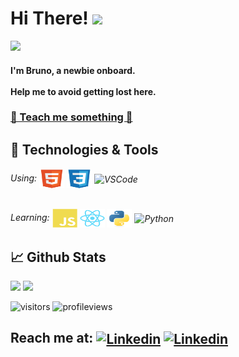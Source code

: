 <h1> 
  Hi There! <img src="https://raw.githubusercontent.com/MartinHeinz/MartinHeinz/master/wave.gif" width="30px">
</h1>
 
<img src="https://drive.google.com/uc?export=view&id=1GBRr5re7kuW_MpgGJj3yLN-etNQCjX6k">

<h4>
  I'm Bruno, a newbie onboard. <br>
  <br>
  Help me to avoid getting lost here.
</h4>

<h3>
  <a href="https://github.com/BrunoWildner/BrunoWildner/discussions/1#discussion-4400339">🎯 Teach me something 👊</a>
</h3>

<h2>
  🔧 Technologies & Tools 
</h2>

<div>
  <h6>
    Using:
    <img align="center" alt="HTML" height="30" width="40" src="https://raw.githubusercontent.com/devicons/devicon/master/icons/html5/html5-original.svg">
    <img align="center" alt="CSS" height="30" width="40" src="https://raw.githubusercontent.com/devicons/devicon/master/icons/css3/css3-original.svg">
    <img align="center" alt="VSCode" height="30" width="40" src="https://cdn.jsdelivr.net/gh/devicons/devicon/icons/vscode/vscode-original.svg" />
  </h6>
</div>

<div>
  <h6>
    Learning:
    <img align="center" alt="Js" height="30" width="40" src="https://raw.githubusercontent.com/devicons/devicon/master/icons/javascript/javascript-plain.svg">
    <img align="center" alt="React" height="30" width="40" src="https://raw.githubusercontent.com/devicons/devicon/master/icons/react/react-original.svg">
    <img align="center" alt="Python" height="30" width="40" src="https://raw.githubusercontent.com/devicons/devicon/master/icons/python/python-original.svg">
    <img align="center" alt="Python" height="30" width="40" src="https://cdn.jsdelivr.net/gh/devicons/devicon/icons/git/git-original.svg" />
  </h6>
</div>

<h2>
  📈 Github Stats
</h2>

<div align-items:"center" justify-content:"space-around">
  <img height="150em" src="https://github-readme-stats.vercel.app/api?username=BrunoWildner&show_icons=true&theme=github_dark&include_all_commits=true&count_private=true"/>
  <img height="150em" src="https://github-readme-stats.vercel.app/api/top-langs/?username=BrunoWildner&layout=compact&langs_count=7&theme=github_dark"/>
</div>

![visitors](https://visitor-badge.glitch.me/badge?page_id=BrunoWildner)
![profileviews](https://komarev.com/ghpvc/?username=BrunoWildner)

<h2>
  Reach me at:
  <a href="https://www.linkedin.com/in/brunowildner/" target="_blank"><img align="center" alt="Linkedin" height="40" width="50" src="https://cdn.jsdelivr.net/gh/devicons/devicon/icons/linkedin/linkedin-original.svg" target="_blank"></a>
  <a href="https://github.com/BrunoWildner" target="_blank"><img align="center" alt="Linkedin" height="40" width="50" src="https://cdn.jsdelivr.net/gh/devicons/devicon/icons/github/github-original.svg" target="_blank"></a>
</h2>


  
 
